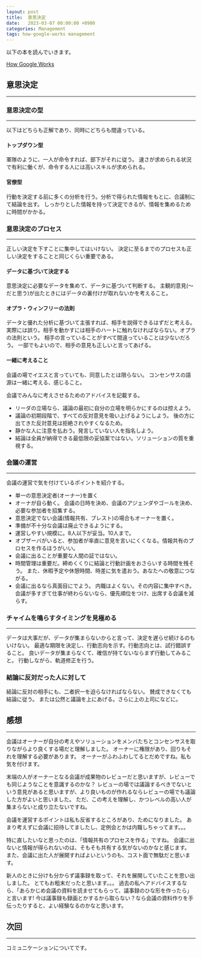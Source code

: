 ```yaml
---
layout: post
title:  意思決定
date:   2023-03-07 00:00:00 +0900
categories: Management
tags: how-google-works management
---
```


以下の本を読んでいきます。

[How Google Works](https://amzn.asia/d/iPyscje)

## 意思決定

***

### 意思決定の型

***

以下はどちらも正解であり、同時にどちらも間違っている。

#### トップダウン型

軍隊のように、一人が命令すれば、部下がそれに従う。
速さが求められる状況で有利に働くが、命令する人には高いスキルが求められる。

#### 官僚型

行動を決定する前に多くの分析を行う。分析で得られた情報をもとに、合議制にて結論を出す。
しっかりとした情報を持って決定できるが、情報を集めるために時間がかかる。

### 意思決定のプロセス

***

正しい決定を下すことに集中してはいけない。
決定に至るまでのプロセスも正しい決定をすることと同じくらい重要である。

#### データに基づいて決定する

意思決定に必要なデータを集めて、データに基づいて判断する。
主観的意見(～だと思う)が出たときにはデータの裏付けが取れないかを考えること。

#### オプラ・ウィンフリーの法則

データと優れた分析に基づいて主張すれば、相手を説得できるはずだと考える。
実際には誤り。相手を動かすには相手のハートに触れなければならない。オプラの法則という。
相手の言っていることがすべて間違っていることは少ないだろう。
一部でもよいので、相手の意見も正しいと言ってあげる。

#### 一緒に考えること

会議の場でイエスと言っていても、同意したとは限らない。
コンセンサスの語源は一緒に考える、感じること。

会議でみんなに考えさせるためのアドバイスを記載する。

* リーダの立場なら、議論の最初に自分の立場を明らかにするのは控えよう。
* 議論の初期段階で、すべての反対意見を吸い上げるようにしよう。
  後の方に出てきた反対意見は拒絶されやすくなるため。
* 静かな人に注意を払おう。発言していない人を指名しよう。
* 結論は全員が納得できる最低限の妥協案ではない。ソリューションの質を重視する。

### 会議の運営

***

会議の運営で気を付けているポイントを紹介する。

* 単一の意思決定者(オーナー)を置く
* オーナが自ら動く。
  会議の日時を決め、会議のアジェンダやゴールを決め、必要な参加者を招集する。
* 意思決定でない会議(情報共有、ブレスト)の場合もオーナーを置く。
* 準備が不十分な会議は廃止できるようにする。
* 運営しやすい規模に。8人以下が妥当。10人まで。
* オブザーバがいると、参加者が率直に意見を言いにくくなる。情報共有のプロセスを作るほうがいい。
* 会議に出ることが重要な人間の証ではない。
* 時間管理は重要だ。締めくくりに結論と行動計画をおさらいする時間を残そう。
  また、休暇予定や休憩時間、時差に気を遣おう。あなたへの敬意につながる。
* 会議に出るなら真面目にでよう。
  内職はよくない。その内容に集中すべき。会議が多すぎて仕事が終わらないなら、優先順位をつけ、出席する会議を減らす。

### チャイムを鳴らすタイミングを見極める

***

データは大事だが、データが集まらないからと言って、決定を遅らせ続けるのもいけない。
最適な期限を決定し、行動志向を示す。行動志向とは、試行錯誤すること。
良いデータが集まらなくて、確信が持てないならまず行動してみること。
行動しながら、軌道修正を行う。

### 結論に反対だった人に対して

結論に反対の相手にも、二者択一を迫らなければならない。
賛成できなくても結論に従う。
または公然と議論を上にあげる。さらに上の上司になどに。

## 感想

***

会議はオーナーが自分の考えやソリューションをメンバたちとコンセンサスを取りながらより良くする場だと理解しました。
オーナーに権限があり、回りもそれを理解する必要があります。
オーナーがふわふわしてるとだめですね。私も気を付けます。

末端の人がオーナーとなる会議が成果物のレビューだと思いますが、レビューでも同じようなことを意識するのかな？
レビューの場では議論するべきでないという意見があると思いますが、より良いものが作れるならレビューの場でも議論した方がよいと思いました。
ただ、この考えを理解し、かつレベルの高い人が集まらないと成り立たないですね。

会議を運営するポイントは私も反省するところがあり、ためになりました。
あまり考えずに会議に招待してましたし、定例会とかは内職しちゃってます。。。

特に直したいなと思ったのは、「情報共有のプロセスを作る」ですね。
会議に出ないと情報が得られないのは、そもそも共有する気がないのかなと感じます。
また、会議に出た人が展開すればよいというのも、コスト面で無駄だと思います。

新人のときに分けも分からず議事録を取って、それを展開していたことを思い出しました。
とてもお粗末だったと思います。。。
過去の私へアドバイスするなら、「あらかじめ会議の資料を読ませてもらって、議事録のひな形を作ったら」と言います!
今は議事録も録画とかするから取らない？なら会議の資料作りを手伝ったりすると、よい経験なるのかなと思います。

## 次回

***

コミュニケーションについてです。
